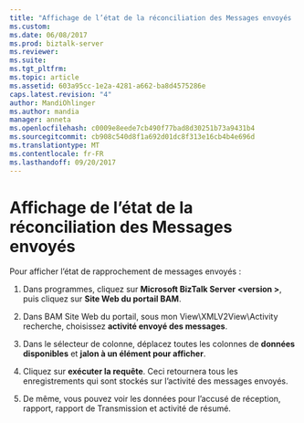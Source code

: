 ```yaml
---
title: "Affichage de l’état de la réconciliation des Messages envoyés | Documents Microsoft"
ms.custom: 
ms.date: 06/08/2017
ms.prod: biztalk-server
ms.reviewer: 
ms.suite: 
ms.tgt_pltfrm: 
ms.topic: article
ms.assetid: 603a95cc-1e2a-4281-a662-ba8d4575286e
caps.latest.revision: "4"
author: MandiOhlinger
ms.author: mandia
manager: anneta
ms.openlocfilehash: c0009e8eede7cb490f77bad8d30251b73a9431b4
ms.sourcegitcommit: cb908c540d8f1a692d01dc8f313e16cb4b4e696d
ms.translationtype: MT
ms.contentlocale: fr-FR
ms.lasthandoff: 09/20/2017
---
```

# <a name="viewing-the-reconciliation-status-for-messages-sent"></a>Affichage de l’état de la réconciliation des Messages envoyés
Pour afficher l’état de rapprochement de messages envoyés :  
  
1.  Dans programmes, cliquez sur **Microsoft BizTalk Server \<version >**, puis cliquez sur **Site Web du portail BAM**.  
  
2.  Dans BAM Site Web du portail, sous mon View\XMLV2View\Activity recherche, choisissez **activité envoyé des messages**.  
  
3.  Dans le sélecteur de colonne, déplacez toutes les colonnes de **données disponibles** et **jalon à un élément pour afficher**.  
  
4.  Cliquez sur **exécuter la requête**. Ceci retournera tous les enregistrements qui sont stockés sur l’activité des messages envoyés.  
  
5.  De même, vous pouvez voir les données pour l’accusé de réception, rapport, rapport de Transmission et activité de résumé.